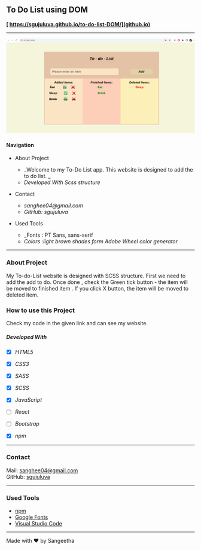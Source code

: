## To Do List using DOM

**[ https://sgujuluva.github.io/to-do-list-DOM/](github.io)**

---

![Screenshot from Project](./src/img/to-do-github.png)

#### Navigation

- About Project
  - _Welcome to my To-Do List app. This website is designed to add the to do list. _
  - _Developed With Scss structure_

- Contact
  - _sanghee04@gmail.com_
  - _GitHub: sgujuluva_
 
- Used Tools
  - _Fonts : PT Sans, sans-serif
  - _Colors :light brown shades form Adobe Wheel color generator_

---

### About Project

My To-do-List website is designed with SCSS structure. 
First we need to add the add to do. Once done , check the Green tick button - the item will be moved to finished item . If you click X button, the item will be moved to deleted item.
### How to use this Project

Check my code in the given link and can see my website.

##### Developed With

- [x] _HTML5_
- [x] _CSS3_
- [x] _SASS_
- [x] _SCSS_
- [x] _JavaScript_
- [ ] _React_
- [ ] _Bootstrap_
- [x] _npm_


---

### Contact

Mail: <sanghee04@gmail.com><br>
GitHub: [sgujuluva](https://github.com/)<br>

---

### Used Tools

- [npm](https://www.npmjs.com/)
- [Google Fonts](https://fonts.google.com/)
- [Visual Studio Code](https://code.visualstudio.com/)

---

Made with ❤️ by Sangeetha

